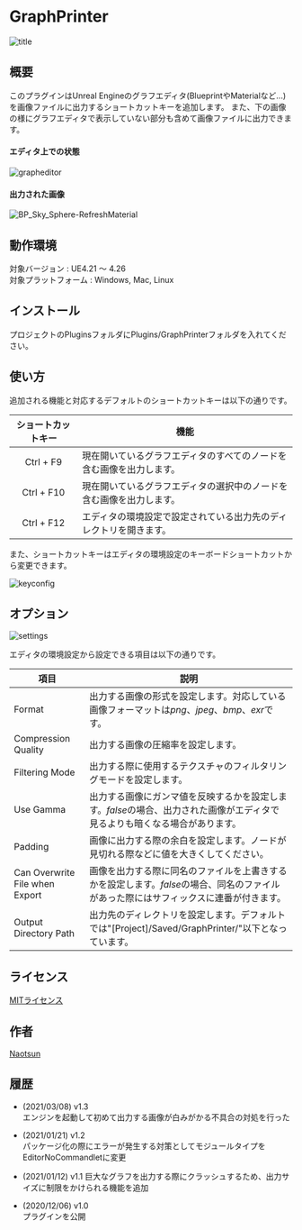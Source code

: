 # GraphPrinter

![title](https://user-images.githubusercontent.com/51815450/101246117-93b7aa00-3754-11eb-811c-da38fbbd5b64.PNG)

## 概要

このプラグインはUnreal Engineのグラフエディタ(BlueprintやMaterialなど...)を画像ファイルに出力するショートカットキーを追加します。
また、下の画像の様にグラフエディタで表示していない部分も含めて画像ファイルに出力できます。

#### エディタ上での状態
![grapheditor](https://user-images.githubusercontent.com/51815450/101246223-50117000-3755-11eb-8966-5da5124d420e.PNG)

#### 出力された画像
![BP_Sky_Sphere-RefreshMaterial](https://user-images.githubusercontent.com/51815450/101246304-cd3ce500-3755-11eb-8c59-14a8158f73c5.png)

## 動作環境

対象バージョン : UE4.21 ～ 4.26  
対象プラットフォーム : Windows, Mac, Linux 

## インストール

プロジェクトのPluginsフォルダにPlugins/GraphPrinterフォルダを入れてください。

## 使い方

追加される機能と対応するデフォルトのショートカットキーは以下の通りです。

|**ショートカットキー**|**機能**|
|:---:|---|
|Ctrl + F9|現在開いているグラフエディタのすべてのノードを含む画像を出力します。|
|Ctrl + F10|現在開いているグラフエディタの選択中のノードを含む画像を出力します。|
|Ctrl + F12|エディタの環境設定で設定されている出力先のディレクトリを開きます。|

また、ショートカットキーはエディタの環境設定のキーボードショートカットから変更できます。

![keyconfig](https://user-images.githubusercontent.com/51815450/101246571-8b14a300-3757-11eb-992b-d803d5b01cf9.PNG)

## オプション

![settings](https://user-images.githubusercontent.com/51815450/101246626-e5156880-3757-11eb-8cc6-b017afa3a331.PNG)

エディタの環境設定から設定できる項目は以下の通りです。

|**項目**|**説明**|
|---|---|
|Format|出力する画像の形式を設定します。対応している画像フォーマットは*png*、*jpeg*、*bmp*、*exr*です。|
|Compression Quality|出力する画像の圧縮率を設定します。|
|Filtering Mode|出力する際に使用するテクスチャのフィルタリングモードを設定します。|
|Use Gamma|出力する画像にガンマ値を反映するかを設定します。*false*の場合、出力された画像がエディタで見るよりも暗くなる場合があります。|
|Padding|画像に出力する際の余白を設定します。ノードが見切れる際などに値を大きくしてください。|
|Can Overwrite File when Export|画像を出力する際に同名のファイルを上書きするかを設定します。*false*の場合、同名のファイルがあった際にはサフィックスに連番が付きます。|
|Output Directory Path|出力先のディレクトリを設定します。デフォルトでは"[Project]/Saved/GraphPrinter/"以下となっています。|

## ライセンス

[MITライセンス](https://ja.wikipedia.org/wiki/MIT_License)

## 作者

[Naotsun](https://twitter.com/Naotsun_UE)

## 履歴

- (2021/03/08) v1.3   
  エンジンを起動して初めて出力する画像が白みがかる不具合の対処を行った

- (2021/01/21) v1.2   
  パッケージ化の際にエラーが発生する対策としてモジュールタイプをEditorNoCommandletに変更

- (2021/01/12) v1.1
  巨大なグラフを出力する際にクラッシュするため、出力サイズに制限をかけられる機能を追加

- (2020/12/06) v1.0   
  プラグインを公開
